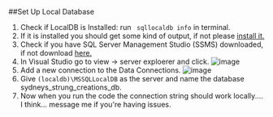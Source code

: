 ##Set Up Local Database
1. Check if LocalDB is Installed: run ` sqllocaldb info` in terminal. 
3. If it is installed you should get some kind of output, if not please [install it.](https://learn.microsoft.com/en-us/sql/database-engine/configure-windows/sql-server-express-localdb?view=sql-server-ver16)
4. Check if you have SQL Server Management Studio (SSMS) downloaded, if not download [here.](https://learn.microsoft.com/en-us/sql/ssms/download-sql-server-management-studio-ssms?view=sql-server-ver16#download-ssms)
5. In Visual Studio go to view -> server exploerer and click. 
   ![image](https://github.com/user-attachments/assets/c8f410bf-71bb-476f-859b-bdb2b704416a)
6. Add a new connection to the Data Connections.
   ![image](https://github.com/user-attachments/assets/de74eed9-8a55-444c-8477-1fe848783980)
7. Give `(localdb)\MSSQLLocalDB` as the server and name the database sydneys_strung_creations_db.
8. Now when you run the code the connection string should work locally.... I think... message me if you're having issues. 
